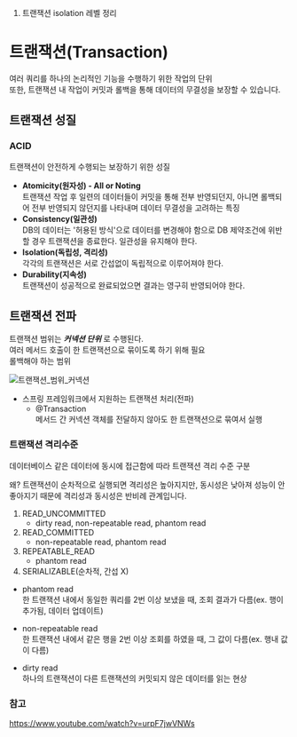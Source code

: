 1. 트랜잭션 isolation 레벨 정리


# 트랜잭션(Transaction)

여러 쿼리를 하나의 논리적인 기능을 수행하기 위한 작업의 단위 <br>
또한, 트랜잭션 내 작업이 커밋과 롤백을 통해 데이터의 무결성을 보장할 수 있습니다.


## 트랜잭션 성질

### ACID
트랜잭션이 안전하게 수행되는 보장하기 위한 성질

- **Atomicity(원자성) - All or Noting** <br>
  트랜잭션 작업 후 일련의 데이터들이 커밋을 통해 전부 반영되던지, 아니면 롤백되어 전부 반영되지 않던지를 나타내며 데이터 무결성을 고려하는 특징
- **Consistency(일관성)** <br>
  DB의 데이터는 '허용된 방식'으로 데이터를 변경해야 함으로 DB 제약조건에 위반할 경우 트랜잭션을 종료한다. 일관성을 유지해야 한다.
- **Isolation(독립성, 격리성)** <br>
  각각의 트랜잭션은 서로 간섭없이 독립적으로 이루어져야 한다.
- **Durability(지속성)** <br>
  트랜잭션이 성공적으로 완료되었으면 결과는 영구히 반영되어야 한다.

  
## 트랜잭션 전파

트랜잭션 범위는 **_커넥션 단위_** 로 수행된다.<br>
여러 메서드 호출이 한 트랜잭션으로 묶이도록 하기 위해 필요 <br>
롤백해야 하는 범위

![트랜잭션_범위_커넥션](https://user-images.githubusercontent.com/59961350/195955775-269c6933-dbf8-4b33-ae99-e9b057d3ce9a.jpg)



- 스프링 프레임워크에서 지원하는 트랜잭션 처리(전파)
  - @Transaction <br>
    메서드 간 커넥션 객체를 전달하지 않아도 한 트랜잭션으로 묶여서 실행



### 트랜잭션 격리수준

데이터베이스 같은 데이터에 동시에 접근함에 따라 트랜잭션 격리 수준 구분 

왜? 트랜잭션이 순차적으로 실행되면 격리성은 높아지지만, 동시성은 낮아져 성능이 안좋아지기 때문에 
격리성과 동시성은 반비례 관계입니다. 

1. READ_UNCOMMITTED
   - dirty read, non-repeatable read, phantom read
2. READ_COMMITTED
   - non-repeatable read, phantom read
3. REPEATABLE_READ
   - phantom read
4. SERIALIZABLE(순차적, 간섭 X)


- phantom read <br>
  한 트랜잭션 내에서 동일한 쿼리를 2번 이상 보냈을 때, 조회 결과가 다름(ex. 행이 추가됨, 데이터 업데이트)


- non-repeatable read <br>
  한 트랜잭션 내에서 같은 행을 2번 이상 조회를 하였을 때, 그 값이 다름(ex. 행내 값이 다름)


- dirty read <br>
  하나의 트랜잭션이 다른 트랜잭션의 커밋되지 않은 데이터를 읽는 현상





### 참고

https://www.youtube.com/watch?v=urpF7jwVNWs


